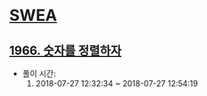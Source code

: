 # [SWEA](https://www.swexpertacademy.com/)
## [1966. 숫자를 정렬하자](https://www.swexpertacademy.com/main/code/problem/problemDetail.do?contestProbId=AV5PrmyKAWEDFAUq)

* 풀이 시간:
  1. 2018-07-27 12:32:34 ~ 2018-07-27 12:54:19
